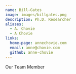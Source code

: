 ```yaml
---
name: Bill-Gates
image: images/billgates.png
description: Ph.D. Researcher
aliases:
  - A. Chovie
  - A Chovie
links:
  home-page: annechovie.com
  email: anne@chovie.com
  github: anne-chovie
---
```


Our Team Member